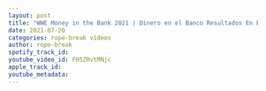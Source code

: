 ```yaml
---
layout: post
title: "WWE Money in the Bank 2021 | Dinero en el Banco Resultados En Español | John Cena Regresa"
date: 2021-07-20
categories: rope-break videos
author: rope-break
spotify_track_id: 
youtube_video_id: FH5Z0vtMNjc
apple_track_id: 
youtube_metadata: 
---
```

